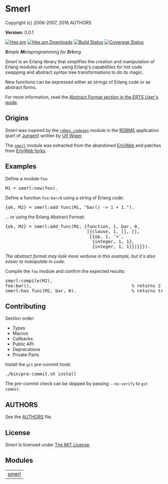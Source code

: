 

# Smerl #

Copyright (c) 2006-2007, 2016 AUTHORS

__Version:__ 0.0.1

[![Hex.pm][Hex badge]][Hex link]
[![Hex.pm Downloads][Hex downloads badge]][Hex link]
[![Build Status][Travis badge]][Travis link]
[![Coverage Status][Coveralls badge]][Coveralls link]

*<b>S</b>imple <b>M</b>etaprogramming for <b>Erl</b>ang*

*Smerl* is an Erlang library that simplifies the creation and manipulation of
Erlang modules at runtime, using Erlang's capabilities for hot code swapping and
abstract syntax tree transformations to do its magic.

New functions can be expressed either as strings of Erlang code or as abstract
forms.

For more information, read
the [Abstract Format section in the ERTS User's guide][Abstract Format].

## Origins

*Smerl* was inspired by the [`rdbms_codegen`][] module in the [RDBMS][]
application (part of [Jungerl][]) written by [Ulf Wiger][].

The [`smerl`][] module was extracted from the abandoned [ErlyWeb][]
and patches from [ErlyWeb forks][].

## Examples

Define a module `foo`:

<pre lang="erlang">
M1 = smerl:new(foo).
</pre>

Define a function `foo:bar/0` using a string of Erlang code:

<pre lang="erlang">
{ok, M2} = smerl:add_func(M1, "bar() -> 1 + 1.").
</pre>

... or using the Erlang Abstract Format:

<pre lang="erlang">
{ok, M2} = smerl:add_func(M1, {function, 1, bar, 0,
                               [{clause, 1, [], [],
                                [{op, 1, '+',
                                 {integer, 1, 1},
                                 {integer, 1, 1}}]}]}).
</pre>

*The abstract format may look more verbose in this example,
but it's also easier to manipulate in code.*

Compile the `foo` module and confirm the expected results:

<pre lang="erlang">
smerl:compile(M2),
foo:bar(),                                      % returns 2
smerl:has_func(M2, bar, 0).                     % returns true
</pre>

## Contributing

Section order:

- Types
- Macros
- Callbacks
- Public API
- Deprecations
- Private Parts

Install the `git` pre-commit hook:

<pre lang="bash">
./bin/pre-commit.sh install
</pre>

The pre-commit check can be skipped by passing `--no-verify` to `git commit`.

## AUTHORS

See the [AUTHORS][] file.

## License

*Smerl* is licensed under [The MIT License][LICENSE].

<!-- Named Links -->

[Hex badge]: https://img.shields.io/hexpm/v/smerl.svg?maxAge=2592000?style=plastic
[Hex link]: https://hex.pm/packages/smerl
[Hex downloads badge]: https://img.shields.io/hexpm/dt/smerl.svg?maxAge=2592000
[Travis badge]: https://travis-ci.org/deadtrickster/smerl.svg?branch=master
[Travis link]: https://travis-ci.org/deadtrickster/smerl
[Coveralls badge]: https://coveralls.io/repos/github/deadtrickster/smerl/badge.svg?branch=master
[Coveralls link]: https://coveralls.io/github/deadtrickster/smerl?branch=master
[Erlyweb]: https://github.com/yariv/erlyweb
[Abstract Format]: http://erlang.org/doc/doc-5.5/erts-5.5/doc/html/absform.html#4
[`rdbms_codegen`]: https://github.com/yurrriq/jungerl/blob/master/lib/rdbms/src/rdbms_codegen.erl
[RDBMS]: https://github.com/yurrriq/jungerl/tree/master/lib/rdbms
[Jungerl]: https://github.com/yurrriq/jungerl
[Ulf Wiger]: https://github.com/uwiger
[`smerl`]: ./src/smerl.erl
[Erlyweb forks]: https://github.com/yariv/erlyweb/network
[AUTHORS]: https://github.com/deadtrickster/smerl/blob/master/doc/AUTHORS.md
[LICENSE]: https://github.com/deadtrickster/smerl/blob/master/LICENSE


## Modules ##


<table width="100%" border="0" summary="list of modules">
<tr><td><a href="smerl.md" class="module">smerl</a></td></tr></table>

